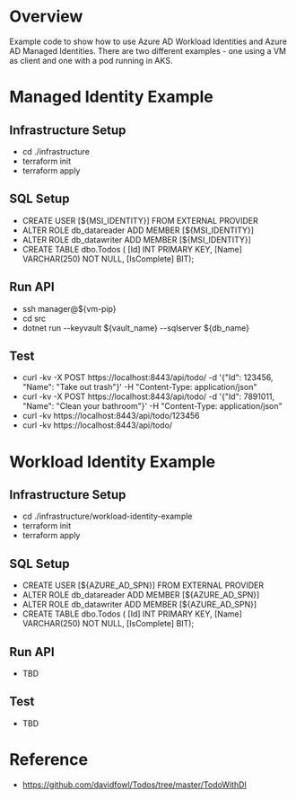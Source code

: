 # Overview 

Example code to show how to use Azure AD Workload Identities and Azure AD Managed Identities. There are two different examples - one using a VM as client and one with a pod running in AKS.  

# Managed Identity Example
## Infrastructure Setup
* cd ./infrastructure
* terraform init
* terraform apply

## SQL Setup
* CREATE USER [${MSI_IDENTITY}] FROM EXTERNAL PROVIDER
* ALTER ROLE db_datareader ADD MEMBER [${MSI_IDENTITY}]
* ALTER ROLE db_datawriter ADD MEMBER [${MSI_IDENTITY}]
* CREATE TABLE dbo.Todos ( [Id] INT PRIMARY KEY, [Name] VARCHAR(250) NOT NULL, [IsComplete] BIT);

## Run API
* ssh manager@${vm-pip}
* cd src
* dotnet run --keyvault ${vault_name} --sqlserver ${db_name}

## Test
* curl -kv -X POST https://localhost:8443/api/todo/ -d '{"Id": 123456, "Name": "Take out trash"}' -H "Content-Type: application/json"
* curl -kv -X POST https://localhost:8443/api/todo/ -d '{"Id": 7891011, "Name": "Clean your bathroom"}' -H "Content-Type: application/json"
* curl -kv https://localhost:8443/api/todo/123456
* curl -kv https://localhost:8443/api/todo/

# Workload Identity Example
## Infrastructure Setup
* cd ./infrastructure/workload-identity-example
* terraform init
* terraform apply

## SQL Setup
* CREATE USER [${AZURE_AD_SPN}] FROM EXTERNAL PROVIDER
* ALTER ROLE db_datareader ADD MEMBER [${AZURE_AD_SPN}]
* ALTER ROLE db_datawriter ADD MEMBER [${AZURE_AD_SPN}]
* CREATE TABLE dbo.Todos ( [Id] INT PRIMARY KEY, [Name] VARCHAR(250) NOT NULL, [IsComplete] BIT);

## Run API
* TBD

## Test
* TBD

# Reference 
* https://github.com/davidfowl/Todos/tree/master/TodoWithDI